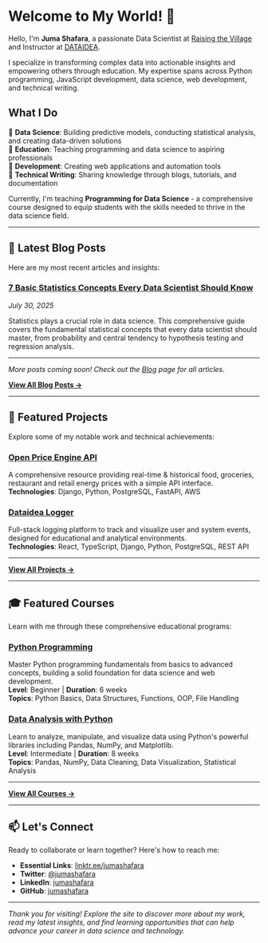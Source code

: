 # Welcome to My World! 👋

Hello, I'm **Juma Shafara**, a passionate Data Scientist at [Raising the Village](https://raisingthevillage.org) and Instructor at [DATAIDEA](https://www.dataidea.org/). 

I specialize in transforming complex data into actionable insights and empowering others through education. My expertise spans across Python programming, JavaScript development, data science, web development, and technical writing.

## What I Do

🔸 **Data Science**: Building predictive models, conducting statistical analysis, and creating data-driven solutions  
🔸 **Education**: Teaching programming and data science to aspiring professionals  
🔸 **Development**: Creating web applications and automation tools  
🔸 **Technical Writing**: Sharing knowledge through blogs, tutorials, and documentation  

Currently, I'm teaching **Programming for Data Science** - a comprehensive course designed to equip students with the skills needed to thrive in the data science field.

---

## 📝 Latest Blog Posts

Here are my most recent articles and insights:

### [7 Basic Statistics Concepts Every Data Scientist Should Know](posts/01_statistical_concepts_for_data_science/)
*July 30, 2025*

Statistics plays a crucial role in data science. This comprehensive guide covers the fundamental statistical concepts that every data scientist should master, from probability and central tendency to hypothesis testing and regression analysis.

---

*More posts coming soon! Check out the [Blog](blog/index.md) page for all articles.*

[**View All Blog Posts →**](blog/index.md)

---

## 🚀 Featured Projects

Explore some of my notable work and technical achievements:

### [Open Price Engine API](projects/open-price-engine-api/)
A comprehensive resource providing real-time & historical food, groceries, restaurant and retail energy prices with a simple API interface.  
**Technologies**: Django, Python, PostgreSQL, FastAPI, AWS

### [Dataidea Logger](projects/dataidea-logger/)
Full-stack logging platform to track and visualize user and system events, designed for educational and analytical environments.  
**Technologies**: React, TypeScript, Django, Python, PostgreSQL, REST API

---

[**View All Projects →**](projects/)

---

## 🎓 Featured Courses

Learn with me through these comprehensive educational programs:

### [Python Programming](courses/python-programming/)
Master Python programming fundamentals from basics to advanced concepts, building a solid foundation for data science and web development.  
**Level**: Beginner | **Duration**: 6 weeks  
**Topics**: Python Basics, Data Structures, Functions, OOP, File Handling

### [Data Analysis with Python](courses/data-analysis-with-python/)
Learn to analyze, manipulate, and visualize data using Python's powerful libraries including Pandas, NumPy, and Matplotlib.  
**Level**: Intermediate | **Duration**: 8 weeks  
**Topics**: Pandas, NumPy, Data Cleaning, Data Visualization, Statistical Analysis

---

[**View All Courses →**](courses/)

---

## 📫 Let's Connect

Ready to collaborate or learn together? Here's how to reach me:

- **Essential Links**: [linktr.ee/jumashafara](https://linktr.ee/jumashafara)
- **Twitter**: [@jumashafara](https://twitter.com/jumashafara)
- **LinkedIn**: [jumashafara](https://www.linkedin.com/in/jumashafara/)
- **GitHub**: [jumashafara](https://github.com/jumashafara)

---

*Thank you for visiting! Explore the site to discover more about my work, read my latest insights, and find learning opportunities that can help advance your career in data science and technology.*